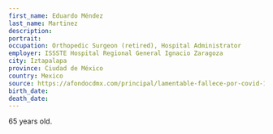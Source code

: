 ```yaml
---
first_name: Eduardo Méndez
last_name: Martinez
description: 
portrait: 
occupation: Orthopedic Surgeon (retired), Hospital Administrator
employer: ISSSTE Hospital Regional General Ignacio Zaragoza
city: Iztapalapa
province: Ciudad de México
country: Mexico
source: https://afondocdmx.com/principal/lamentable-fallece-por-covid-19-un-medico-del-issste-zaragoza-su-esposa-presenta-signos-del-virus-no-ha-sido-hospitalizada/
birth_date: 
death_date: 
---
```


65 years old.